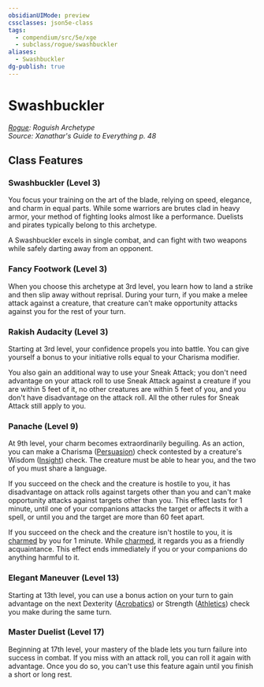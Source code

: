 ```yaml
---
obsidianUIMode: preview
cssclasses: json5e-class
tags:
  - compendium/src/5e/xge
  - subclass/rogue/swashbuckler
aliases:
  - Swashbuckler
dg-publish: true
---
```

# Swashbuckler
*[Rogue](rogue.md): Roguish Archetype*  
*Source: Xanathar's Guide to Everything p. 48*  


## Class Features

### Swashbuckler (Level 3)

You focus your training on the art of the blade, relying on speed, elegance, and charm in equal parts. While some warriors are brutes clad in heavy armor, your method of fighting looks almost like a performance. Duelists and pirates typically belong to this archetype.

A Swashbuckler excels in single combat, and can fight with two weapons while safely darting away from an opponent.

### Fancy Footwork (Level 3)

When you choose this archetype at 3rd level, you learn how to land a strike and then slip away without reprisal. During your turn, if you make a melee attack against a creature, that creature can't make opportunity attacks against you for the rest of your turn.

### Rakish Audacity (Level 3)

Starting at 3rd level, your confidence propels you into battle. You can give yourself a bonus to your initiative rolls equal to your Charisma modifier.

You also gain an additional way to use your Sneak Attack; you don't need advantage on your attack roll to use Sneak Attack against a creature if you are within 5 feet of it, no other creatures are within 5 feet of you, and you don't have disadvantage on the attack roll. All the other rules for Sneak Attack still apply to you.

### Panache (Level 9)

At 9th level, your charm becomes extraordinarily beguiling. As an action, you can make a Charisma ([Persuasion](/3-Mechanics/CLI/rules/skills.md#Persuasion)) check contested by a creature's Wisdom ([Insight](/3-Mechanics/CLI/rules/skills.md#Insight)) check. The creature must be able to hear you, and the two of you must share a language.

If you succeed on the check and the creature is hostile to you, it has disadvantage on attack rolls against targets other than you and can't make opportunity attacks against targets other than you. This effect lasts for 1 minute, until one of your companions attacks the target or affects it with a spell, or until you and the target are more than 60 feet apart.

If you succeed on the check and the creature isn't hostile to you, it is [charmed](/3-Mechanics/CLI/rules/conditions.md#charmed) by you for 1 minute. While [charmed](/3-Mechanics/CLI/rules/conditions.md#charmed), it regards you as a friendly acquaintance. This effect ends immediately if you or your companions do anything harmful to it.

### Elegant Maneuver (Level 13)

Starting at 13th level, you can use a bonus action on your turn to gain advantage on the next Dexterity ([Acrobatics](/3-Mechanics/CLI/rules/skills.md#Acrobatics)) or Strength ([Athletics](/3-Mechanics/CLI/rules/skills.md#Athletics)) check you make during the same turn.

### Master Duelist (Level 17)

Beginning at 17th level, your mastery of the blade lets you turn failure into success in combat. If you miss with an attack roll, you can roll it again with advantage. Once you do so, you can't use this feature again until you finish a short or long rest.